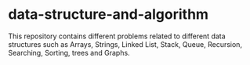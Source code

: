 # data-structure-and-algorithm
This repository contains different problems related to different data structures such as Arrays, Strings, Linked List, Stack, Queue, Recursion, Searching, Sorting, trees and Graphs.


